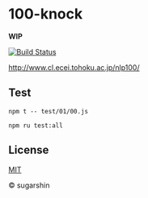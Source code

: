 # 100-knock

**WIP**

[![Build Status][travis-image]][travis-url]

http://www.cl.ecei.tohoku.ac.jp/nlp100/

## Test

```
npm t -- test/01/00.js

npm ru test:all
```

## License

[MIT][license-url]

© sugarshin

[travis-image]: http://img.shields.io/travis/sugarshin/100-knock/master.svg?branch=master
[travis-url]: https://travis-ci.org/sugarshin/100-knock
[license-url]: http://sugarshin.mit-license.org/
